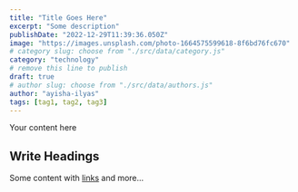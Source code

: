 ```yaml
---
title: "Title Goes Here"
excerpt: "Some description"
publishDate: "2022-12-29T11:39:36.050Z"
image: "https://images.unsplash.com/photo-1664575599618-8f6bd76fc670"
# category slug: choose from "./src/data/category.js"
category: "technology"
# remove this line to publish
draft: true
# author slug: choose from "./src/data/authors.js"
author: "ayisha-ilyas"
tags: [tag1, tag2, tag3]
---
```


Your content here

## Write Headings

Some content with [links](#) and more...
